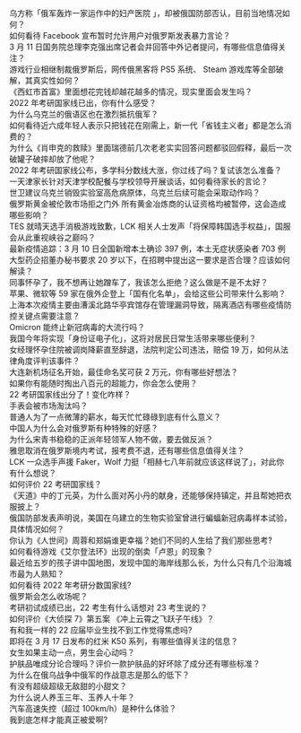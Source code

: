 乌方称「俄军轰炸一家运作中的妇产医院 」，却被俄国防部否认，目前当地情况如何？  
如何看待 Facebook 宣布暂时允许用户对俄罗斯发表暴力言论？  
3 月 11 日国务院总理李克强出席记者会并回答中外记者提问，有哪些信息值得关注？  
游戏行业相继制裁俄罗斯后，网传俄黑客将 PS5 系统、 Steam 游戏库等全部破解，其真实性如何？  
《西虹市首富》里面想花完钱却越花越多的情况，现实里面会发生吗？  
2022 年考研国家线已出，你有什么感受？  
为什么乌克兰的俄语区也在激烈抵抗俄军？  
如何看待近六成年轻人表示只把钱花在刚需上，新一代「省钱主义者」都是怎么消费的？  
为什么《肖申克的救赎》里面瑞德前几次老老实实回答问题都驳回假释，最后一次破罐子破摔却放了他呢？  
2022 年考研国家线公布，多学科分数线大涨，你过线了吗？复试该怎么准备？  
一天津家长针对天津学校配餐与学校领导开展谈话，如何看待家长的言论？  
世卫建议乌克兰销毁实验室高危病原体，乌克兰后续可能会采取动作吗？  
俄罗斯黄金被伦敦市场拒之门外 所有黄金冶炼商的认证资格均被暂停，这会造成哪些影响？  
TES 就晴天选手消极游戏致歉，LCK 相关人士发声「将保障韩国选手权益」，国服会从此重视峡谷之巅吗？  
最新疫情追踪：3 月 10 日全国新增本土确诊 397 例，本土无症状感染者 703 例  
大型药企招董办秘书要求 20 岁以下，在招聘中提出这一要求是否合理？应该如何解读？  
同事怀孕了，我不想再让她蹭车了，我该怎么拒绝？这么做是不是不太好？  
苹果、微软等 59 家在俄外企登上「国有化名单」，会给这些公司带来什么影响？  
上海本次疫情主要由漕溪北路华亭宾馆存在管理漏洞导致，隔离酒店有哪些疫情防控关键点需要注意？  
Omicron 能终止新冠病毒的大流行吗？  
我国今年将实现「身份证电子化」，这将对居民日常生活带来哪些便利？  
女经理怀孕住院被调岗降薪直至辞退，法院判定公司违法，赔偿 19 万，如何从法律角度评判该事件？  
大连新机场征名开始，最佳命名奖可获 2 万元，你有哪些好想法？  
如果你有能随时掏出八百元的超能力，你会怎么使用？  
22 考研国家线出分了！变化咋样？  
手表会被市场淘汰吗？  
普通人为了一点微薄的薪水，每天忙忙碌碌到底有什么意义？  
中国人为什么会对俄罗斯有种特殊的好感？  
为什么宋青书稳稳的正派年轻领军人物不做，要去做反派？  
雅思取消在俄罗斯境内考试，报考费不退，还有哪些信息值得关注？  
LCK 一众选手声援 Faker，Wolf 力挺「相赫七八年前就应该这样说了」，对此你有什么想说？  
如何评价 22 考研国家线？  
《天道》中的丁元英，为什么面对芮小丹的献身，还能够保持镇定，并且帮她把衣服披上？  
俄国防部发表声明说，美国在乌建立的生物实验室曾进行蝙蝠新冠病毒样本试验，具体情况如何？  
你认为《人世间》周蓉和郑娟谁更幸福？她们不同的人生给了我们那些思考?  
如何看待游戏《艾尔登法环》出现的倒卖「卢恩」的现象？  
最近给五岁的孩子讲中国地图，发现中国的海岸线那么长，为什么只有几个沿海城市最为人熟知？  
如何看待 2022 年考研分数国家线?  
俄罗斯会怎么收场呢？  
考研初试成绩已出，22 考生有什么话想对 23 考生说的？  
如何评价《大侦探 7》第五案 《冲上云霄之飞跃子午线》？  
有和我一样的 22 应届毕业生找不到工作觉得焦虑吗?  
即将在 3 月 17 日发布的红米 K50 系列，有哪些值得关注的信息？  
女生如果主动一点，男生会心动吗？  
护肤品唯成分论合理吗？评价一款护肤品的好坏除了成分还有哪些标准？  
为什么在俄乌战争中俄军的作战意志是那么的低下？  
有没有超级超级无敌甜的小甜文？  
为什么说人养玉三年、玉养人十年？  
汽车高速失控（超过 100km/h）是种什么体验？  
我到底怎样才能真正被爱啊?  
